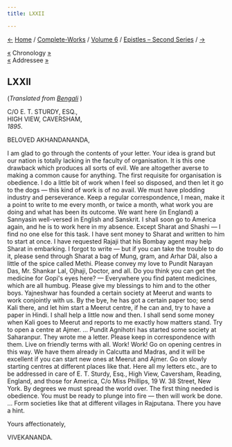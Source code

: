 ```yaml
---
title: LXXII

---
```

<div>

[←](071_rakhal.htm) [Home](../../../index.htm) /
[Complete-Works](../../complete_works.htm) / [Volume
6](../volume_6_contents.htm) / [Epistles – Second
Series](epistles_second_series_contents.htm)
/ [→](073_brother_disciples.htm)

  

[«](071_rakhal.htm) Chronology [»](073_brother_disciples.htm)  
[«](055_akhandananda.htm) Addressee [»](085_akhandananda.htm)

## LXXII

(*Translated from [Bengali](b7215e6072.pdf)* )

C/O E. T. STURDY, ESQ.,  
HIGH VIEW, CAVERSHAM,  
*1895*.

BELOVED AKHANDANANDA,

I am glad to go through the contents of your letter. Your idea is grand
but our nation is totally lacking in the faculty of organisation. It is
this one drawback which produces all sorts of evil. We are altogether
averse to making a common cause for anything. The first requisite for
organisation is obedience. I do a little bit of work when I feel so
disposed, and then let it go to the dogs — this kind of work is of no
avail. We must have plodding industry and perseverance. Keep a regular
correspondence, I mean, make it a point to write to me every month, or
twice a month, what work you are doing and what has been its outcome. We
want here (in England) a Sannyasin well-versed in English and Sanskrit.
I shall soon go to America again, and he is to work here in my absence.
Except Sharat and Shashi — I find no one else for this task. I have sent
money to Sharat and written to him to start at once. I have requested
Rajaji that his Bombay agent may help Sharat in embarking. I forgot to
write — but if you can take the trouble to do it, please send through
Sharat a bag of Mung, gram, and Arhar Dâl, also a little of the spice
called Methi. Please convey my love to Pundit Narayan Das, Mr. Shankar
Lal, Ojhaji, Doctor, and all. Do you think you can get the medicine for
Gopi's eyes here? — Everywhere you find patent medicines, which are all
humbug. Please give my blessings to him and to the other boys.
Yajneshwar has founded a certain society at Meerut and wants to work
conjointly with us. By the bye, he has got a certain paper too; send
Kali there, and let him start a Meerut centre, if he can and, try to
have a paper in Hindi. I shall help a little now and then. I shall send
some money when Kali goes to Meerut and reports to me exactly how
matters stand. Try to open a centre at Ajmer. ... Pundit Agnihotri has
started some society at Saharanpur. They wrote me a letter. Please keep
in correspondence with them. Live on friendly terms with all. Work!
Work! Go on opening centres in this way. We have them already in
Calcutta and Madras, and it will be excellent if you can start new ones
at Meerut and Ajmer. Go on slowly starting centres at different places
like that. Here all my letters etc., are to be addressed in care of E.
T. Sturdy, Esq., High View, Caversham, Reading, England, and those for
America, C/o Miss Phillips, 19 W. 38 Street, New York. By degrees we
must spread the world over. The first thing needed is obedience. You
must be ready to plunge into fire — then will work be done. ... Form
societies like that at different villages in Rajputana. There you have a
hint. 

Yours affectionately,

VIVEKANANDA.

</div>
